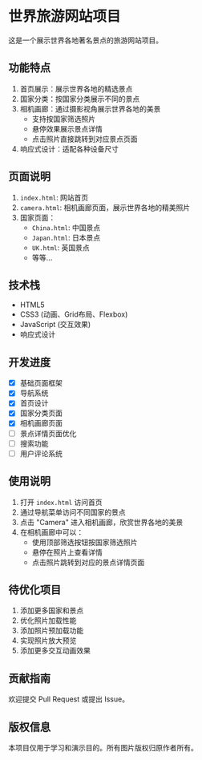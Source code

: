 # 世界旅游网站项目

这是一个展示世界各地著名景点的旅游网站项目。

## 功能特点

1. 首页展示：展示世界各地的精选景点
2. 国家分类：按国家分类展示不同的景点
3. 相机画廊：通过摄影视角展示世界各地的美景
   - 支持按国家筛选照片
   - 悬停效果展示景点详情
   - 点击照片直接跳转到对应景点页面
4. 响应式设计：适配各种设备尺寸

## 页面说明

1. `index.html`: 网站首页
2. `camera.html`: 相机画廊页面，展示世界各地的精美照片
3. 国家页面：
   - `China.html`: 中国景点
   - `Japan.html`: 日本景点
   - `UK.html`: 英国景点
   - 等等...

## 技术栈

- HTML5
- CSS3 (动画、Grid布局、Flexbox)
- JavaScript (交互效果)
- 响应式设计

## 开发进度

- [x] 基础页面框架
- [x] 导航系统
- [x] 首页设计
- [x] 国家分类页面
- [x] 相机画廊页面
- [ ] 景点详情页面优化
- [ ] 搜索功能
- [ ] 用户评论系统

## 使用说明

1. 打开 `index.html` 访问首页
2. 通过导航菜单访问不同国家的景点
3. 点击 "Camera" 进入相机画廊，欣赏世界各地的美景
4. 在相机画廊中可以：
   - 使用顶部筛选按钮按国家筛选照片
   - 悬停在照片上查看详情
   - 点击照片跳转到对应的景点详情页面

## 待优化项目

1. 添加更多国家和景点
2. 优化照片加载性能
3. 添加照片预加载功能
4. 实现照片放大预览
5. 添加更多交互动画效果

## 贡献指南

欢迎提交 Pull Request 或提出 Issue。

## 版权信息

本项目仅用于学习和演示目的。所有图片版权归原作者所有。 